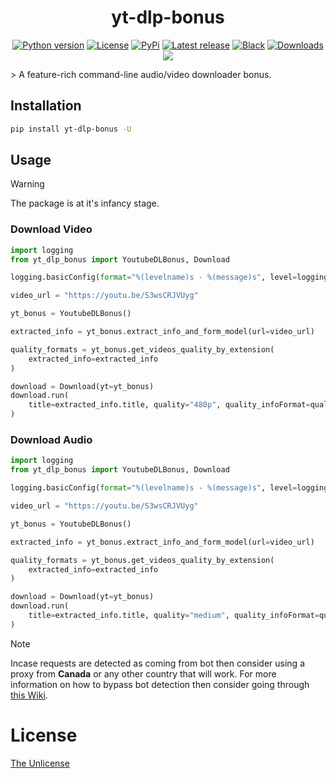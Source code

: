 <h1 align="center">yt-dlp-bonus</h1>

<p align="center">
<a href="#"><img alt="Python version" src="https://img.shields.io/pypi/pyversions/yt-dlp-bonus"/></a>
<a href="LICENSE"><img alt="License" src="https://img.shields.io/static/v1?logo=MIT&color=Blue&message=MIT&label=License"/></a>
<a href="https://pypi.org/project/yt-dlp-bonus"><img alt="PyPi" src="https://img.shields.io/pypi/v/yt-dlp-bonus"></a>
<a href="https://github.com/Simatwa/yt-dlp-bonus/releases"><img src="https://img.shields.io/github/v/release/Simatwa/yt-dlp-bonus?label=Release&logo=github" alt="Latest release"></img></a>
<a href="https://github.com/psf/black"><img alt="Black" src="https://img.shields.io/badge/code%20style-black-000000.svg"/></a>
<a href="https://pepy.tech/project/yt-dlp-bonus"><img src="https://static.pepy.tech/personalized-badge/yt-dlp-bonus?period=total&units=international_system&left_color=grey&right_color=blue&left_text=Downloads" alt="Downloads"></a>
<a href="https://hits.seeyoufarm.com"><img src="https://hits.seeyoufarm.com/api/count/incr/badge.svg?url=https%3A%2F%2Fgithub.com/Simatwa/yt-dlp-bonus"/></a>
</p>
> A feature-rich command-line audio/video downloader bonus.

## Installation

```sh
pip install yt-dlp-bonus -U
```


## Usage

> [!WARNING]
> The package is at it's infancy stage.

### Download Video

```python
import logging
from yt_dlp_bonus import YoutubeDLBonus, Download

logging.basicConfig(format="%(levelname)s - %(message)s", level=logging.INFO)

video_url = "https://youtu.be/S3wsCRJVUyg"

yt_bonus = YoutubeDLBonus()

extracted_info = yt_bonus.extract_info_and_form_model(url=video_url)

quality_formats = yt_bonus.get_videos_quality_by_extension(
    extracted_info=extracted_info
)

download = Download(yt=yt_bonus)
download.run(
    title=extracted_info.title, quality="480p", quality_infoFormat=quality_formats
)

```

### Download Audio

```python
import logging
from yt_dlp_bonus import YoutubeDLBonus, Download

logging.basicConfig(format="%(levelname)s - %(message)s", level=logging.INFO)

video_url = "https://youtu.be/S3wsCRJVUyg"

yt_bonus = YoutubeDLBonus()

extracted_info = yt_bonus.extract_info_and_form_model(url=video_url)

quality_formats = yt_bonus.get_videos_quality_by_extension(
    extracted_info=extracted_info
)

download = Download(yt=yt_bonus)
download.run(
    title=extracted_info.title, quality="medium", quality_infoFormat=quality_formats
)

```

> [!NOTE]
> Incase requests are detected as coming from bot then consider using a proxy from **Canada** or any other country that will work. For more information on how to bypass bot detection then consider going through [this Wiki](https://github.com/yt-dlp/yt-dlp/wiki/Extractors).

# License

[The Unlicense](LICENSE)